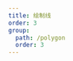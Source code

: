 ```yaml
---
title: 绘制线
order: 3
group:
  path: /polygon
  order: 3
---
```


<code src="./demo/drawline.tsx" compact="true" defaultShowCode="true"></code>
